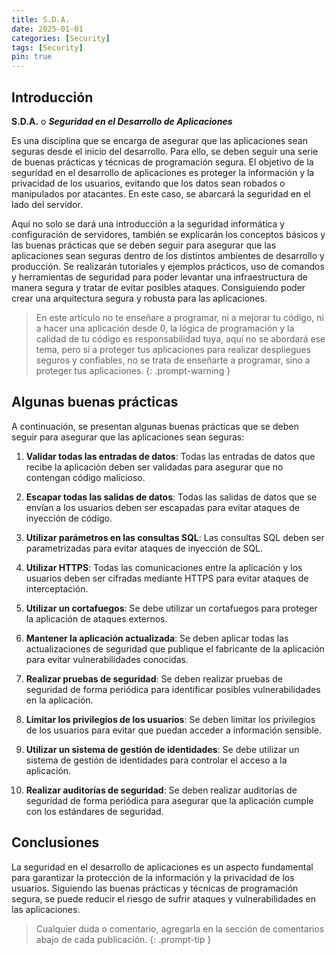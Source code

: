 ```yaml
---
title: S.D.A.
date: 2025-01-01
categories: [Security]
tags: [Security]
pin: true
---
```


## Introducción

**S.D.A.** o **_Seguridad en el Desarrollo de Aplicaciones_**

Es una disciplina que se encarga de asegurar que las aplicaciones sean seguras desde el inicio del desarrollo. Para ello, se deben seguir una serie de buenas prácticas y técnicas de programación segura. El objetivo de la seguridad en el desarrollo de aplicaciones es proteger la información y la privacidad de los usuarios, evitando que los datos sean robados o manipulados por atacantes. En este caso, se abarcará la seguridad en el lado del servidor.

Aquí no solo se dará una introducción a la seguridad informática y configuración de servidores, también se explicarán los conceptos básicos y las buenas prácticas que se deben seguir para asegurar que las aplicaciones sean seguras dentro de los distintos ambientes de desarrollo y producción. Se realizarán tutoriales y ejemplos prácticos, uso de comandos y herramientas de seguridad para poder levantar una infraestructura de manera segura y tratar de evitar posibles ataques. Consiguiendo poder crear una arquitectura segura y robusta para las aplicaciones.

  > En este artículo no te enseñare a programar, ni a mejorar tu código, ni a hacer una aplicación desde 0, la lógica de programación y la calidad de tu código es responsabilidad tuya, aquí no se abordará ese tema, pero si a proteger tus aplicaciones para realizar despliegues seguros y confiables, no se trata de enseñarte a programar, sino a proteger tus aplicaciones.
  {: .prompt-warning }

## Algunas buenas prácticas

A continuación, se presentan algunas buenas prácticas que se deben seguir para asegurar que las aplicaciones sean seguras:

1. **Validar todas las entradas de datos**: Todas las entradas de datos que recibe la aplicación deben ser validadas para asegurar que no contengan código malicioso.

2. **Escapar todas las salidas de datos**: Todas las salidas de datos que se envían a los usuarios deben ser escapadas para evitar ataques de inyección de código.

3. **Utilizar parámetros en las consultas SQL**: Las consultas SQL deben ser parametrizadas para evitar ataques de inyección de SQL.

4. **Utilizar HTTPS**: Todas las comunicaciones entre la aplicación y los usuarios deben ser cifradas mediante HTTPS para evitar ataques de interceptación.

5. **Utilizar un cortafuegos**: Se debe utilizar un cortafuegos para proteger la aplicación de ataques externos.

6. **Mantener la aplicación actualizada**: Se deben aplicar todas las actualizaciones de seguridad que publique el fabricante de la aplicación para evitar vulnerabilidades conocidas.

7. **Realizar pruebas de seguridad**: Se deben realizar pruebas de seguridad de forma periódica para identificar posibles vulnerabilidades en la aplicación.

8. **Limitar los privilegios de los usuarios**: Se deben limitar los privilegios de los usuarios para evitar que puedan acceder a información sensible.

9. **Utilizar un sistema de gestión de identidades**: Se debe utilizar un sistema de gestión de identidades para controlar el acceso a la aplicación.

10. **Realizar auditorías de seguridad**: Se deben realizar auditorías de seguridad de forma periódica para asegurar que la aplicación cumple con los estándares de seguridad.

## Conclusiones

La seguridad en el desarrollo de aplicaciones es un aspecto fundamental para garantizar la protección de la información y la privacidad de los usuarios. Siguiendo las buenas prácticas y técnicas de programación segura, se puede reducir el riesgo de sufrir ataques y vulnerabilidades en las aplicaciones.

  > Cualquier duda o comentario, agregarla en la sección de comentarios abajo de cada publicación.
  {: .prompt-tip }
